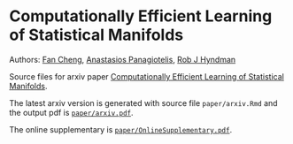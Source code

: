 # Computationally Efficient Learning of Statistical Manifolds

Authors: [Fan Cheng](https://fancheng.me), [Anastasios Panagiotelis](https://anastasiospanagiotelis.netlify.app/), [Rob J Hyndman](https://robjhyndman.com/)

Source files for arxiv paper [Computationally Efficient Learning of Statistical Manifolds](https://arxiv.org/abs/2103.11773).

The latest arxiv version is generated with source file `paper/arxiv.Rmd` and the output pdf is [`paper/arxiv.pdf`](https://github.com/ffancheng/paper-mlann/blob/public/paper/arxiv.pdf).

The online supplementary is [`paper/OnlineSupplementary.pdf`](https://github.com/ffancheng/paper-mlann/blob/public/paper/OnlineSupplementary.pdf). 
